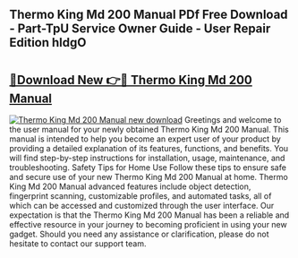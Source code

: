 ## Thermo King Md 200 Manual PDf Free Download - Part-TpU Service Owner Guide - User Repair Edition hldgO

# <h2><a href="http://bc53988.oget.top/?id=Thermo+King+Md+200+Manual">🔗Download New 👉🔴 Thermo King Md 200 Manual</a></h2>

[![Thermo King Md 200 Manual new download](https://i.imgur.com/5g1atiW.png)](http://bc53988.oget.top/?id=Thermo+King+Md+200+Manual)
Greetings and welcome to the user manual for your newly obtained Thermo King Md 200 Manual. This manual is intended to help you become an expert user of your product by providing a detailed explanation of its features, functions, and benefits. You will find step-by-step instructions for installation, usage, maintenance, and troubleshooting. Safety Tips for Home Use Follow these tips to ensure safe and secure use of your new Thermo King Md 200 Manual at home. Thermo King Md 200 Manual advanced features include object detection, fingerprint scanning, customizable profiles, and automated tasks, all of which can be accessed and customized through the user interface. Our expectation is that the Thermo King Md 200 Manual has been a reliable and effective resource in your journey to becoming proficient in using your new gadget. Should you need any assistance or clarification, please do not hesitate to contact our support team.
